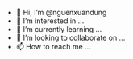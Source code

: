 - 👋 Hi, I’m @nguenxuandung
- 👀 I’m interested in ...
- 🌱 I’m currently learning ...
- 💞️ I’m looking to collaborate on ...
- 📫 How to reach me ...

<!---
nguenxuandung/nguenxuandung is a ✨ special ✨ repository because its `README.md` (this file) appears on your GitHub profile.
You can click the Preview link to take a look at your changes.

